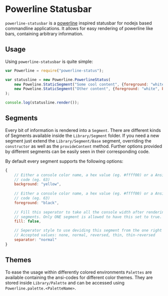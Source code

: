# Powerline Statusbar

`powerline-statusbar` is a [powerline]() inspired statusbar for nodejs based
commandline applications. It allows for easy rendering of powerline like bars,
containing arbitrary information.

## Usage

Using `powerline-statusbar` is quite simple:

```javascript
var Powerline = require("powerline-status");

var statusline = new Powerline.PowerlineStatus(
    new Poweline.StaticSegment("Some cool content", {foreground: "white", background: "blue"}),
    new Poweline.StaticSegment("Other content", {foreground: "white", background: "orange"})
);

console.log(statusline.render());
```

## Segments

Every bit of information is rendered into a `Segment`. There are different
kinds of Segments available inside the `Library/Segment` folder. If you need
a new segment just extend the `Library/Segment/Base` segment, overriding the
`constructor` as well as the `provideContent` method. Further options provided
by different segments can be easily seen in their corresponding code.

By default every segment supports the following options: 

```javascript
{
    // Either a console color name, a hex value (eg. #ffff00) or a Ansi color
    // code (eg. 63)
    background: "yellow", 
    
    // Either a console color name, a hex value (eg. #ffff00) or a Ansi color
    // code (eg. 63)
    foreground: "black",
   
    // Fill this seperator to take all the console width after rendering all
    // segments. Only ONE segment is allowed to have this set to true.
    fill: false,

    // Seperator style to use deviding this segment from the one right of it.
    // Accepted values: none, normal, reversed, thin, thin-reversed
    separator: "normal"
}
```

## Themes

To ease the usage within differently colored environments `Palettes` are available
containing the ansi-codes for different color themes. They are stored inside
`Library/Palette` and can be accessed using `Powerline.palette.<PaletteName>`.
